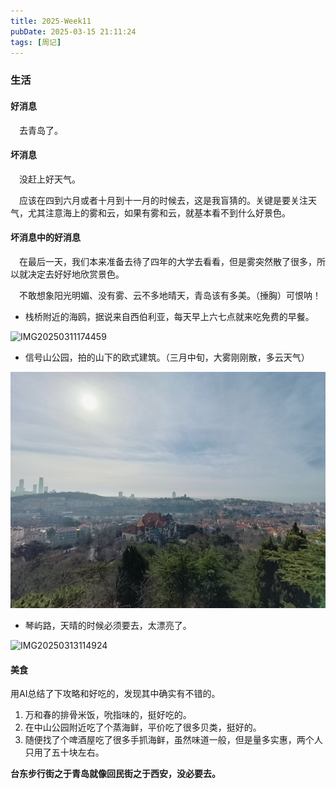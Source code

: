 ```yaml
---
title: 2025-Week11
pubDate: 2025-03-15 21:11:24
tags: [周记]
---
```


### 生活
#### 好消息
&emsp;去青岛了。

#### 坏消息
&emsp;没赶上好天气。

&emsp;应该在四到六月或者十月到十一月的时候去，这是我盲猜的。关键是要关注天气，尤其注意海上的雾和云，如果有雾和云，就基本看不到什么好景色。

#### 坏消息中的好消息
&emsp;在最后一天，我们本来准备去待了四年的大学去看看，但是雾突然散了很多，所以就决定去好好地欣赏景色。

&emsp;不敢想象阳光明媚、没有雾、云不多地晴天，青岛该有多美。（捶胸）可恨呐！

- 栈桥附近的海鸥，据说来自西伯利亚，每天早上六七点就来吃免费的早餐。

![IMG20250311174459](https://raw.githubusercontent.com/AbyssPraise/DrawingBoard/main/image/IMG20250311174459.jpg)

- 信号山公园，拍的山下的欧式建筑。（三月中旬，大雾刚刚散，多云天气）

![IMG20250313084655](https://raw.githubusercontent.com/AbyssPraise/DrawingBoard/main/image/IMG20250313084655.jpg)

- 琴屿路，天晴的时候必须要去，太漂亮了。

![IMG20250313114924](https://raw.githubusercontent.com/AbyssPraise/DrawingBoard/main/image/IMG20250313114924.jpg)

#### 美食
用AI总结了下攻略和好吃的，发现其中确实有不错的。
1. 万和春的排骨米饭，吮指味的，挺好吃的。
2. 在中山公园附近吃了个蒸海鲜，平价吃了很多贝类，挺好的。
3. 随便找了个啤酒屋吃了很多手抓海鲜，虽然味道一般，但是量多实惠，两个人只用了五十块左右。

**台东步行街之于青岛就像回民街之于西安，没必要去。**